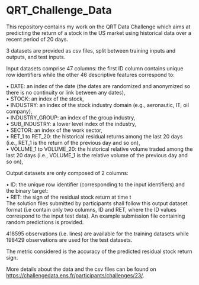 # QRT_Challenge_Data
This repository contains my work on the QRT Data Challenge which aims at predicting the return of a stock in the US market using historical data over a recent period of 20 days. 


3 datasets are provided as csv files, split between training inputs and outputs, and test inputs.

Input datasets comprise 47 columns: the first ID column contains unique row identifiers while the other 46 descriptive features correspond to:

• DATE: an index of the date (the dates are randomized and anonymized so there is no continuity or link between any dates),  
• STOCK: an index of the stock,  
• INDUSTRY: an index of the stock industry domain (e.g., aeronautic, IT, oil company),  
• INDUSTRY_GROUP: an index of the group industry,  
• SUB_INDUSTRY: a lower level index of the industry,  
• SECTOR: an index of the work sector,  
• RET_1 to RET_20: the historical residual returns among the last 20 days (i.e., RET_1 is the return of the previous day and so on),  
• VOLUME_1 to VOLUME_20: the historical relative volume traded among the last 20 days (i.e., VOLUME_1 is the relative volume of the previous day and so on), 

Output datasets are only composed of 2 columns:  

• ID: the unique row identifier (corresponding to the input identifiers) and the binary target:  
• RET: the sign of the residual stock return at time t    
The solution files submitted by participants shall follow this output dataset format (i.e contain only two columns, ID and RET, where the ID values correspond to the input test data). An example submission file containing random predictions is provided.

418595 observations (i.e. lines) are available for the training datasets while 198429 observations are used for the test datasets.

The metric considered is the accuracy of the predicted residual stock return sign.

More details about the data and the csv files can be found on <html> https://challengedata.ens.fr/participants/challenges/23/.
